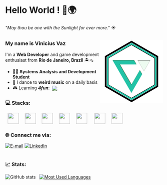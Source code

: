 
# Hello World ! 👋🌍
###### _"May thou be one with the Sunlight for ever more."_ ☀

<img align="right" alt="" height="200rem" src="color-logo.svg">

### My name is Vinicius Vaz

I'm a **Web Developer** and game development enthusiast from **Rio de Janeiro, Brazil**  🏝🩴
- 👨‍💻 **Systems Analysis and Development Student**
- 🕺 I dance to **weird music** on a daily basis
- 🎮 Learning **_4fun_**: &nbsp;<img align='center' width='26' src="https://cdn.jsdelivr.net/gh/devicons/devicon@latest/icons/godot/godot-original.svg" />


### 💻 Stacks:
<div>
  &nbsp;&nbsp;<img width='35' height='35' src="https://cdn.jsdelivr.net/gh/devicons/devicon@latest/icons/html5/html5-plain.svg" />&nbsp;&nbsp;
  &nbsp;&nbsp;<img width='35' height='35' src="https://cdn.jsdelivr.net/gh/devicons/devicon@latest/icons/css3/css3-plain.svg" />&nbsp;&nbsp;
  &nbsp;&nbsp;<img width='35' height='35' src="https://cdn.jsdelivr.net/gh/devicons/devicon@latest/icons/javascript/javascript-original.svg" />&nbsp;&nbsp;
  &nbsp;&nbsp;<img width='35' height='35' src="https://cdn.jsdelivr.net/gh/devicons/devicon@latest/icons/typescript/typescript-plain.svg" />&nbsp;&nbsp;
  &nbsp;&nbsp;<img width='35' height='35' src="https://cdn.jsdelivr.net/gh/devicons/devicon@latest/icons/react/react-original.svg" />&nbsp;&nbsp;&nbsp;
  &nbsp;&nbsp;<img width='35' height='35' src="https://cdn.jsdelivr.net/gh/devicons/devicon@latest/icons/nodejs/nodejs-original.svg"  />&nbsp;&nbsp;
  &nbsp;&nbsp;<img width='35' height='35' src="https://cdn.jsdelivr.net/gh/devicons/devicon@latest/icons/amazonwebservices/amazonwebservices-original-wordmark.svg" />&nbsp;&nbsp;
</div>

### 🌐 Connect me via:

[![E-mail](https://img.shields.io/badge/-Email-000?style=for-the-badge&logo=microsoft-outlook&logoColor=22c3a6&color:f1fcf9)](mailto:agvazvinicius@gmail.com)
[![LinkedIn](https://img.shields.io/badge/-LinkedIn-000?style=for-the-badge&logo=linkedin&logoColor=22c3a6&color:f1fcf9)](https://www.linkedin.com/in/viniciusagvaz/)
# 
### 📈 Stats:
![GitHub stats](https://github-readme-stats-git-masterrstaa-rickstaa.vercel.app/api?username=viniciusagvaz&hide_title=true&show_icons=true&include_all_commits=true&count_private=true&line_height=30&hide=issues&bg_color=000&title_color=22c3a6&text_color=f1fcf9&border_radius=8&border_color=22c3a6&icon_color=22c3a6&rank_icon=github)&nbsp;&nbsp;
[![Most Used Languages](https://github-readme-stats-git-masterrstaa-rickstaa.vercel.app/api/top-langs/?username=viniciusagvaz&line_height=10&layout=compact&hide_title=false&count_private=true&langs_count=6&show_icons=true&title_color=22c3a6&hide=html,css&bg_color=000&text_color=f1fcf9&border_radius=8&border_color=22c3a6&count_private=true)](https://github.com/viniciusagvaz/github-readme-stats)
